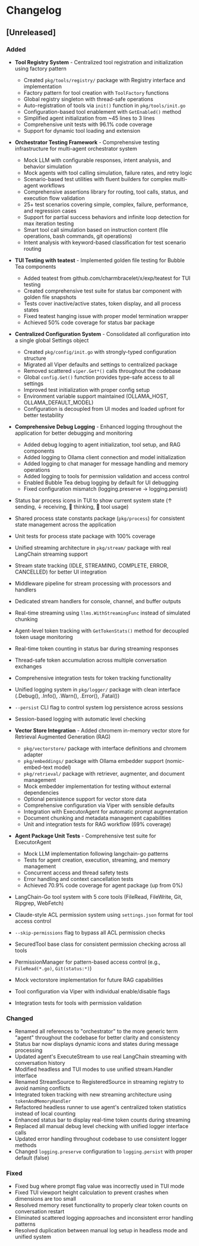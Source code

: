 # Changelog

## [Unreleased]

### Added
- **Tool Registry System** - Centralized tool registration and initialization using factory pattern
  - Created `pkg/tools/registry/` package with Registry interface and implementation
  - Factory pattern for tool creation with `ToolFactory` functions
  - Global registry singleton with thread-safe operations
  - Auto-registration of tools via `init()` function in `pkg/tools/init.go`
  - Configuration-based tool enablement with `GetEnabled()` method
  - Simplified agent initialization from ~45 lines to 3 lines
  - Comprehensive unit tests with 96.1% code coverage
  - Support for dynamic tool loading and extension
- **Orchestrator Testing Framework** - Comprehensive testing infrastructure for multi-agent orchestrator system
  - Mock LLM with configurable responses, intent analysis, and behavior simulation
  - Mock agents with tool calling simulation, failure rates, and retry logic
  - Scenario-based test utilities with fluent builders for complex multi-agent workflows
  - Comprehensive assertions library for routing, tool calls, status, and execution flow validation
  - 25+ test scenarios covering simple, complex, failure, performance, and regression cases
  - Support for partial success behaviors and infinite loop detection for max iteration testing
  - Smart tool call simulation based on instruction content (file operations, bash commands, git operations)
  - Intent analysis with keyword-based classification for test scenario routing
- **TUI Testing with teatest** - Implemented golden file testing for Bubble Tea components
  - Added teatest from github.com/charmbracelet/x/exp/teatest for TUI testing
  - Created comprehensive test suite for status bar component with golden file snapshots
  - Tests cover inactive/active states, token display, and all process states
  - Fixed teatest hanging issue with proper model termination wrapper
  - Achieved 50% code coverage for status bar package

- **Centralized Configuration System** - Consolidated all configuration into a single global Settings object
  - Created `pkg/config/init.go` with strongly-typed configuration structure
  - Migrated all Viper defaults and settings to centralized package
  - Removed scattered `viper.Get*()` calls throughout the codebase
  - Global `config.Get()` function provides type-safe access to all settings
  - Improved test initialization with proper config setup
  - Environment variable support maintained (OLLAMA_HOST, OLLAMA_DEFAULT_MODEL)
  - Configuration is decoupled from UI modes and loaded upfront for better testability
- **Comprehensive Debug Logging** - Enhanced logging throughout the application for better debugging and monitoring
  - Added debug logging to agent initialization, tool setup, and RAG components
  - Added logging to Ollama client connection and model initialization
  - Added logging to chat manager for message handling and memory operations
  - Added logging to tools for permission validation and access control
  - Enabled Bubble Tea debug logging by default for UI debugging
  - Fixed configuration mismatch (logging.preserve → logging.persist)
- Status bar process icons in TUI to show current system state (↑ sending, ↓ receiving, 🤔 thinking, 🔨 tool usage)
- Shared process state constants package (`pkg/process`) for consistent state management across the application
- Unit tests for process state package with 100% coverage
- Unified streaming architecture in `pkg/stream/` package with real LangChain streaming support
- Stream state tracking (IDLE, STREAMING, COMPLETE, ERROR, CANCELLED) for better UI integration
- Middleware pipeline for stream processing with processors and handlers
- Dedicated stream handlers for console, channel, and buffer outputs
- Real-time streaming using `llms.WithStreamingFunc` instead of simulated chunking
- Agent-level token tracking with `GetTokenStats()` method for decoupled token usage monitoring
- Real-time token counting in status bar during streaming responses
- Thread-safe token accumulation across multiple conversation exchanges
- Comprehensive integration tests for token tracking functionality
- Unified logging system in `pkg/logger/` package with clean interface (.Debug(), .Info(), .Warn(), .Error(), .Fatal())
- `--persist` CLI flag to control system log persistence across sessions
- Session-based logging with automatic level checking
- **Vector Store Integration** - Added chromem in-memory vector store for Retrieval Augmented Generation (RAG)
  - `pkg/vectorstore/` package with interface definitions and chromem adapter
  - `pkg/embeddings/` package with Ollama embedder support (nomic-embed-text model)
  - `pkg/retrieval/` package with retriever, augmenter, and document management
  - Mock embedder implementation for testing without external dependencies
  - Optional persistence support for vector store data
  - Comprehensive configuration via Viper with sensible defaults
  - Integration with ExecutorAgent for automatic prompt augmentation
  - Document chunking and metadata management capabilities
  - Unit and integration tests for RAG workflow (69% coverage)
- **Agent Package Unit Tests** - Comprehensive test suite for ExecutorAgent
  - Mock LLM implementation following langchain-go patterns
  - Tests for agent creation, execution, streaming, and memory management
  - Concurrent access and thread safety tests
  - Error handling and context cancellation tests
  - Achieved 70.9% code coverage for agent package (up from 0%)
- LangChain-Go tool system with 5 core tools (FileRead, FileWrite, Git, Ripgrep, WebFetch)
- Claude-style ACL permission system using `settings.json` format for tool access control
- `--skip-permissions` flag to bypass all ACL permission checks
- SecuredTool base class for consistent permission checking across all tools
- PermissionManager for pattern-based access control (e.g., `FileRead(*.go)`, `Git(status:*)`)
- Mock vectorstore implementation for future RAG capabilities
- Tool configuration via Viper with individual enable/disable flags
- Integration tests for tools with permission validation


### Changed
- Renamed all references to "orchestrator" to the more generic term "agent" throughout the codebase for better clarity and consistency
- Status bar now displays dynamic icons and states during message processing
- Updated agent's ExecuteStream to use real LangChain streaming with conversation history
- Modified headless and TUI modes to use unified stream.Handler interface
- Renamed StreamSource to RegisteredSource in streaming registry to avoid naming conflicts
- Integrated token tracking with new streaming architecture using `tokenAndMemoryHandler`
- Refactored headless runner to use agent's centralized token statistics instead of local counting
- Enhanced status bar to display real-time token counts during streaming
- Replaced all manual debug level checking with unified logger interface calls
- Updated error handling throughout codebase to use consistent logger methods
- Changed `logging.preserve` configuration to `logging.persist` with proper default (false)

### Fixed
- Fixed bug where prompt flag value was incorrectly used in TUI mode
- Fixed TUI viewport height calculation to prevent crashes when dimensions are too small
- Resolved memory reset functionality to properly clear token counts on conversation restart
- Eliminated scattered logging approaches and inconsistent error handling patterns
- Resolved duplication between manual log setup in headless mode and unified system
